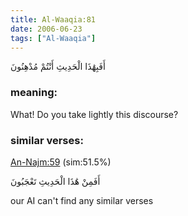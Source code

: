 ```yaml
---
title: Al-Waaqia:81
date: 2006-06-23
tags: ["Al-Waaqia"]
---
```

أَفَبِهَٰذَا الْحَدِيثِ أَنْتُمْ مُدْهِنُونَ
### meaning: 
What! Do you take lightly this discourse?
### similar verses: 

[An-Najm:59](/53/59) (sim:51.5%)

أَفَمِنْ هَٰذَا الْحَدِيثِ تَعْجَبُونَ

our AI can't find any similar verses



